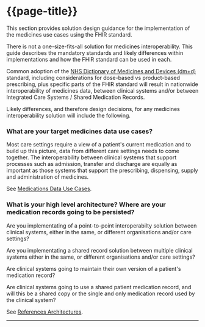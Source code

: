 # {{page-title}}

This section provides solution design guidance for the implementation of the medicines use cases using the FHIR standard.

There is not a one-size-fits-all solution for medicines interoperability. This guide describes the mandatory standards and likely differences within implementations and how the FHIR standard can be used in each.

Common adoption of the [NHS Dictionary of Medicines and Devices (dm+d)](NHSDictionaryofMedicinesandDevicesdmd) standard, including considerations for dose-based vs product-based prescribing, plus specific parts of the FHIR standard will result in nationwide interoperability of medicines data, between clinical systems and/or between Integrated Care Systems / Shared Medication Records.

Likely differences, and therefore design decisions, for any medicines interoperability solution will include the following.

### What are your target medicines data use cases?

Most care settings require a view of a patient's current medication and to build up this picture, data from different care settings needs to come together. The interoperability between clinical systems that support processes such as admission, transfer and discharge are equally as important as those systems that support the prescribing, dispensing, supply and administration of medicines.

See [Medications Data Use Cases](MedicationsDataUseCases).

### What is your high level architecture? Where are your medication records going to be persisted?

Are you implementating of a point-to-point interoperabilty solution between clinical systems, either in the same, or different organisations and/or care settings?

Are you implementating a shared record solution between multiple clinical systems either in the same, or different organisations and/or care settings? 

Are clinical systems going to maintain their own version of a patient's medication record?

Are clinical systems going to use a shared patient medication record, and will this be a shared copy or the single and only medication record used by the clinical system?

See [References Architectures](ReferenceArchitectures2).

---